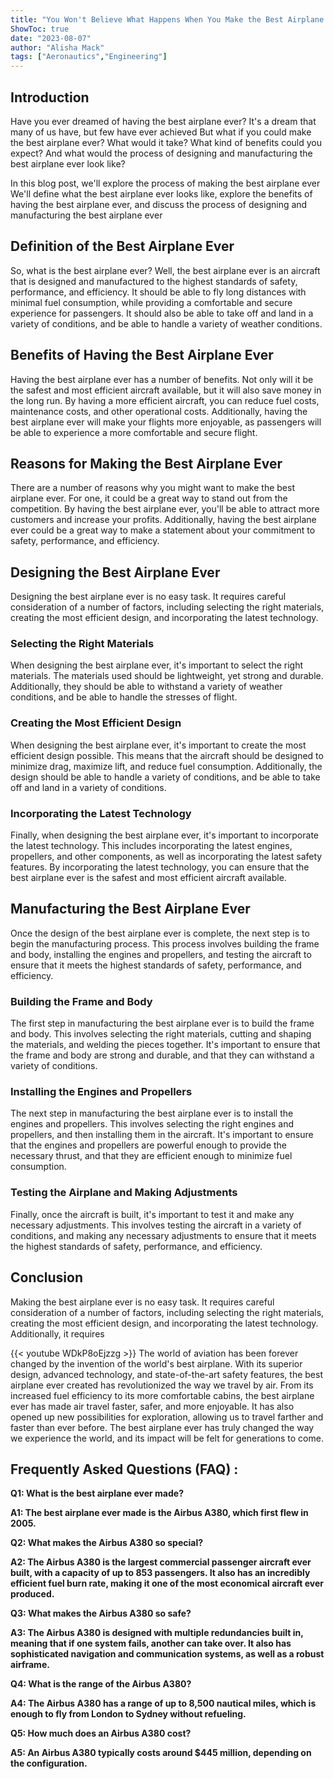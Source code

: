 ```yaml
---
title: "You Won't Believe What Happens When You Make the Best Airplane Ever!"
ShowToc: true 
date: "2023-08-07"
author: "Alisha Mack" 
tags: ["Aeronautics","Engineering"]
---
```

## Introduction

Have you ever dreamed of having the best airplane ever? It's a dream that many of us have, but few have ever achieved But what if you could make the best airplane ever? What would it take? What kind of benefits could you expect? And what would the process of designing and manufacturing the best airplane ever look like? 

In this blog post, we'll explore the process of making the best airplane ever We'll define what the best airplane ever looks like, explore the benefits of having the best airplane ever, and discuss the process of designing and manufacturing the best airplane ever 

## Definition of the Best Airplane Ever

So, what is the best airplane ever? Well, the best airplane ever is an aircraft that is designed and manufactured to the highest standards of safety, performance, and efficiency. It should be able to fly long distances with minimal fuel consumption, while providing a comfortable and secure experience for passengers. It should also be able to take off and land in a variety of conditions, and be able to handle a variety of weather conditions. 

## Benefits of Having the Best Airplane Ever

Having the best airplane ever has a number of benefits. Not only will it be the safest and most efficient aircraft available, but it will also save money in the long run. By having a more efficient aircraft, you can reduce fuel costs, maintenance costs, and other operational costs. Additionally, having the best airplane ever will make your flights more enjoyable, as passengers will be able to experience a more comfortable and secure flight. 

## Reasons for Making the Best Airplane Ever

There are a number of reasons why you might want to make the best airplane ever. For one, it could be a great way to stand out from the competition. By having the best airplane ever, you'll be able to attract more customers and increase your profits. Additionally, having the best airplane ever could be a great way to make a statement about your commitment to safety, performance, and efficiency. 

## Designing the Best Airplane Ever

Designing the best airplane ever is no easy task. It requires careful consideration of a number of factors, including selecting the right materials, creating the most efficient design, and incorporating the latest technology. 

### Selecting the Right Materials

When designing the best airplane ever, it's important to select the right materials. The materials used should be lightweight, yet strong and durable. Additionally, they should be able to withstand a variety of weather conditions, and be able to handle the stresses of flight. 

### Creating the Most Efficient Design

When designing the best airplane ever, it's important to create the most efficient design possible. This means that the aircraft should be designed to minimize drag, maximize lift, and reduce fuel consumption. Additionally, the design should be able to handle a variety of conditions, and be able to take off and land in a variety of conditions. 

### Incorporating the Latest Technology

Finally, when designing the best airplane ever, it's important to incorporate the latest technology. This includes incorporating the latest engines, propellers, and other components, as well as incorporating the latest safety features. By incorporating the latest technology, you can ensure that the best airplane ever is the safest and most efficient aircraft available. 

## Manufacturing the Best Airplane Ever

Once the design of the best airplane ever is complete, the next step is to begin the manufacturing process. This process involves building the frame and body, installing the engines and propellers, and testing the aircraft to ensure that it meets the highest standards of safety, performance, and efficiency. 

### Building the Frame and Body

The first step in manufacturing the best airplane ever is to build the frame and body. This involves selecting the right materials, cutting and shaping the materials, and welding the pieces together. It's important to ensure that the frame and body are strong and durable, and that they can withstand a variety of conditions. 

### Installing the Engines and Propellers

The next step in manufacturing the best airplane ever is to install the engines and propellers. This involves selecting the right engines and propellers, and then installing them in the aircraft. It's important to ensure that the engines and propellers are powerful enough to provide the necessary thrust, and that they are efficient enough to minimize fuel consumption. 

### Testing the Airplane and Making Adjustments

Finally, once the aircraft is built, it's important to test it and make any necessary adjustments. This involves testing the aircraft in a variety of conditions, and making any necessary adjustments to ensure that it meets the highest standards of safety, performance, and efficiency. 

## Conclusion

Making the best airplane ever is no easy task. It requires careful consideration of a number of factors, including selecting the right materials, creating the most efficient design, and incorporating the latest technology. Additionally, it requires

{{< youtube WDkP8oEjzzg >}} 
The world of aviation has been forever changed by the invention of the world's best airplane. With its superior design, advanced technology, and state-of-the-art safety features, the best airplane ever created has revolutionized the way we travel by air. From its increased fuel efficiency to its more comfortable cabins, the best airplane ever has made air travel faster, safer, and more enjoyable. It has also opened up new possibilities for exploration, allowing us to travel farther and faster than ever before. The best airplane ever has truly changed the way we experience the world, and its impact will be felt for generations to come.

## Frequently Asked Questions (FAQ) :
**Q1: What is the best airplane ever made?**

**A1: The best airplane ever made is the Airbus A380, which first flew in 2005.**

**Q2: What makes the Airbus A380 so special?**

**A2: The Airbus A380 is the largest commercial passenger aircraft ever built, with a capacity of up to 853 passengers. It also has an incredibly efficient fuel burn rate, making it one of the most economical aircraft ever produced.**

**Q3: What makes the Airbus A380 so safe?**

**A3: The Airbus A380 is designed with multiple redundancies built in, meaning that if one system fails, another can take over. It also has sophisticated navigation and communication systems, as well as a robust airframe.**

**Q4: What is the range of the Airbus A380?**

**A4: The Airbus A380 has a range of up to 8,500 nautical miles, which is enough to fly from London to Sydney without refueling.**

**Q5: How much does an Airbus A380 cost?**

**A5: An Airbus A380 typically costs around $445 million, depending on the configuration.**



